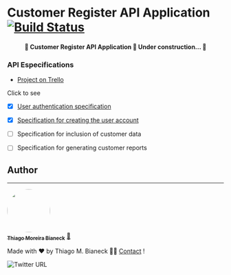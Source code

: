 # Customer Register API Application [![Build Status](https://travis-ci.org/thiagobianeck/customerregister-api.svg?branch=master)](https://travis-ci.org/thiagobianeck/customerregister-api)

<h4 align="center"> 
	🚧  Customer Register API Application 🚀 Under construction...  🚧
</h4>

### API Especifications
- [Project on Trello](https://trello.com/b/ZKY9yc4F/customer-register-api)

Click to see

- [X] [User authentication specification](https://app.swaggerhub.com/apis/thgbianeck/especificacao_autenticacao_usuario/1.0.0)
- [X] [Specification for creating the user account](https://app.swaggerhub.com/apis/thgbianeck/especificacao_criacao_conta_usuario/1.0.0)
- [ ] Specification for inclusion of customer data
- [ ] Specification for generating customer reports


## Author
---

<a href="https://github.com/thiagobianeck">
 <img style="border-radius: 50%;" src="https://avatars2.githubusercontent.com/u/36715198?s=400&u=83ab686917b9a391cbc855202ac1715de438fbb9&v=4" width="100px;" alt=""/>
 <br />
 <sub><b>Thiago Moreira Bianeck</b></sub></a> <a href="https://github.com/thiagobianeck" title="Github Page">🚀</a>


Made with ❤️ by Thiago M. Bianeck 👋🏽 <a href="mailto:thiagobianeck@gmail.com?subject=About Customer Register API Application">Contact</a> !

![Twitter URL](https://img.shields.io/twitter/url?label=Tweet%20me&style=social&url=https%3A%2F%2Ftwitter.com%2FThiagoBianeck)
